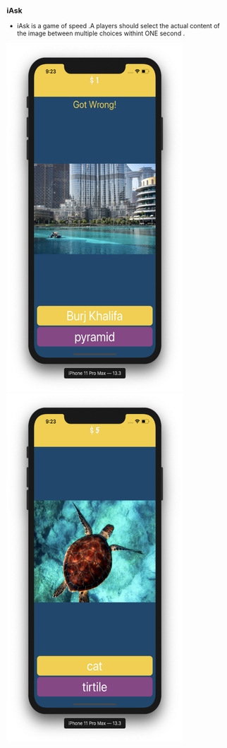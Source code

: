  ### iAsk


 
<ul>

<li> iAsk is a game of speed .A players should select the actual content of the image between multiple choices withint ONE second .</li>
 </ul>






 <img src="iAsk/shot.png" width="400" height="790">  <img src="iAsk/shot2.png" width="400" height="790">
